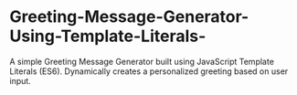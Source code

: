 # Greeting-Message-Generator-Using-Template-Literals-
A simple Greeting Message Generator built using JavaScript Template Literals (ES6). Dynamically creates a personalized greeting based on user input.
